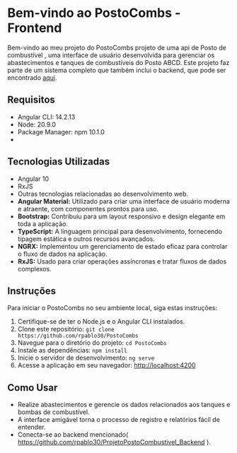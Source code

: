 # Bem-vindo ao PostoCombs - Frontend

Bem-vindo ao meu projeto do PostoCombs projeto de uma api de Posto de combustível , uma interface de usuário desenvolvida para gerenciar os abastecimentos e tanques de combustíveis do Posto ABCD. Este projeto faz parte de um sistema completo que também inclui o backend, que pode ser encontrado [aqui]( https://github.com/rpablo30/ProjetoPostoCombustivel_Backend ).

## Requisitos

- Angular CLI: 14.2.13
- Node: 20.9.0
- Package Manager: npm 10.1.0
- 

## Tecnologias Utilizadas
- Angular 10
- RxJS
- Outras tecnologias relacionadas ao desenvolvimento web.
- **Angular Material:** Utilizado para criar uma interface de usuário moderna e atraente, com componentes prontos para uso.
- **Bootstrap:** Contribuiu para um layout responsivo e design elegante em toda a aplicação.
- **TypeScript:** A linguagem principal para desenvolvimento, fornecendo tipagem estática e outros recursos avançados.
- **NGRX:** Implementou um gerenciamento de estado eficaz para controlar o fluxo de dados na aplicação.
- **RxJS:** Usado para criar operações assíncronas e tratar fluxos de dados complexos.

## Instruções

Para iniciar o PostoCombs no seu ambiente local, siga estas instruções:

1. Certifique-se de ter o Node.js e o Angular CLI instalados.
2. Clone este repositório: `git clone https://github.com/rpablo30/PostoCombs`
3. Navegue para o diretório do projeto: `cd PostoCombs`
4. Instale as dependências: `npm install`
5. Inicie o servidor de desenvolvimento: `ng serve`
6. Acesse a aplicação em seu navegador: [http://localhost:4200](http://localhost:4200)

## Como Usar

- Realize abastecimentos e gerencie os dados relacionados aos tanques e bombas de combustível.
- A interface amigável torna o processo de registro e relatórios fácil de entender.
- Conecta-se ao backend mencionado( https://github.com/rpablo30/ProjetoPostoCombustivel_Backend ).


